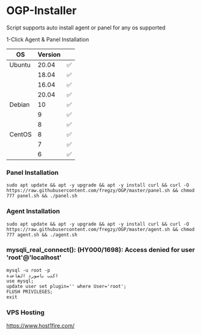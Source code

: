 # OGP-Installer

Script supports auto install agent or panel for any os supported


1-Click Agent & Panel Installation

| OS     | Version |   |
|--------|---------|---|
| Ubuntu | 20.04   | ✅ |
|        | 18.04   | ✅ |
|  	 | 16.04   | ✅ |
|        | 20.04   | ✅ |
| Debian | 10      | ✅ |
|        | 9       | ✅ |
| 	 | 8       | ✅ |
| CentOS | 8      | ✅ |
|        | 7       | ✅ |
| 	 | 6       | ✅ |

### Panel Installation

    sudo apt update && apt -y upgrade && apt -y install curl && curl -O https://raw.githubusercontent.com/fregzy/OGP/master/panel.sh && chmod 777 panel.sh && ./panel.sh

### Agent Installation 
	
    sudo apt update && apt -y upgrade && apt -y install curl && curl -O https://raw.githubusercontent.com/fregzy/OGP/master/agent.sh && chmod 777 agent.sh && ./agent.sh

### mysqli_real_connect(): (HY000/1698): Access denied for user 'root'@'localhost'

    mysql -u root -p
    اكتب باسورد القاعدة
    use mysql;
    update user set plugin='' where User='root';
    FLUSH PRIVILEGES;
    exit
    
### VPS Hosting
https://www.host1fire.com/
